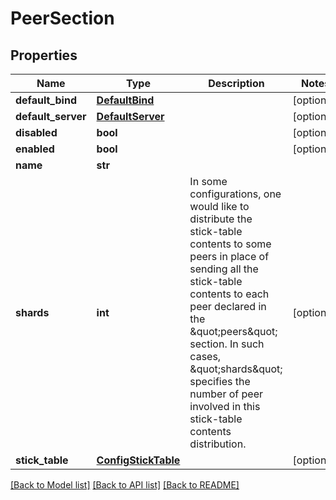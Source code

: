 # PeerSection

## Properties
Name | Type | Description | Notes
------------ | ------------- | ------------- | -------------
**default_bind** | [**DefaultBind**](DefaultBind.md) |  | [optional] 
**default_server** | [**DefaultServer**](DefaultServer.md) |  | [optional] 
**disabled** | **bool** |  | [optional] 
**enabled** | **bool** |  | [optional] 
**name** | **str** |  | 
**shards** | **int** | In some configurations, one would like to distribute the stick-table contents to some peers in place of sending all the stick-table contents to each peer declared in the \&quot;peers\&quot; section. In such cases, \&quot;shards\&quot; specifies the number of peer involved in this stick-table contents distribution. | [optional] 
**stick_table** | [**ConfigStickTable**](ConfigStickTable.md) |  | [optional] 

[[Back to Model list]](../README.md#documentation-for-models) [[Back to API list]](../README.md#documentation-for-api-endpoints) [[Back to README]](../README.md)

